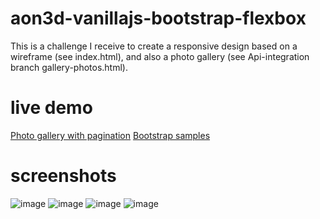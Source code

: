 # aon3d-vanillajs-bootstrap-flexbox

This is a challenge I receive to create a responsive design based on a wireframe (see index.html), and also a photo gallery (see Api-integration branch gallery-photos.html).

# live demo
<a href="https://clairedevillers.github.io/aon3d-vanillajs-bootstrap-flexbox/gallery-photos.html">Photo gallery with pagination</a>
<a href="https://clairedevillers.github.io/aon3d-vanillajs-bootstrap-flexbox/">Bootstrap samples</a>

# screenshots

![image](https://user-images.githubusercontent.com/69227766/117607710-93b83d80-b12a-11eb-8b7f-9636fa328d0c.png)
![image](https://user-images.githubusercontent.com/69227766/117607743-a5014a00-b12a-11eb-89c8-a873c174c45f.png)
![image](https://user-images.githubusercontent.com/69227766/117607754-a9c5fe00-b12a-11eb-86a1-5468adb35a22.png)
![image](https://user-images.githubusercontent.com/69227766/117607769-af234880-b12a-11eb-8673-e92dd5f2393a.png)
